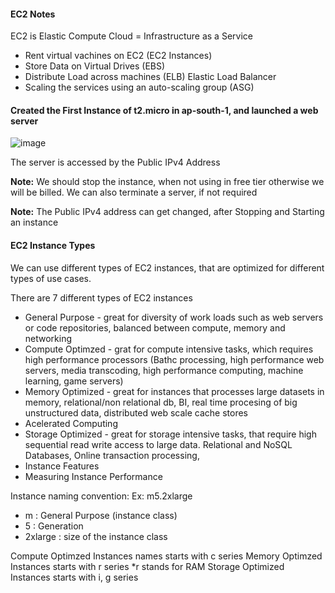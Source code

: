 #### EC2 Notes

EC2 is Elastic Compute Cloud = Infrastructure as a Service

- Rent virtual vachines on EC2 (EC2 Instances)
- Store Data on Virtual Drives (EBS)
- Distribute Load across machines (ELB) Elastic Load Balancer
- Scaling the services using an auto-scaling group (ASG)


#### Created the First Instance of t2.micro in ap-south-1, and launched a web server

![image](https://github.com/user-attachments/assets/d81db565-f9e0-4122-9e35-ef0ed7710de4)

The server is accessed by the Public IPv4 Address

**Note:** We should stop the instance, when not using in free tier otherwise we will be billed.
We can also terminate a server, if not required

**Note:** The Public IPv4 address can get changed, after Stopping and Starting an instance

#### EC2 Instance Types

We can use different types of EC2 instances, that are optimized for different types of use cases.

There are 7 different types of EC2 instances
- General Purpose - great for diversity of work loads such as web servers or code repositories, balanced between compute, memory and networking
- Compute Optimzed - grat for compute intensive tasks, which requires high performance processors (Bathc processing, high performance web servers, media transcoding, high performance computing, machine learning, game servers)
- Memory Optimized - great for instances that processes large datasets in memory, relational/non relational db, BI, real time procesing of big unstructured data, distributed web scale cache stores
- Acelerated Computing
- Storage Optimized - great for storage intensive tasks, that require high sequential read write access to large data.  Relational and NoSQL Databases, Online transaction processing, 
- Instance Features
- Measuring Instance Performance

Instance naming convention:
Ex: m5.2xlarge 
- m : General Purpose (instance class)
- 5 : Generation
- 2xlarge : size of the instance class

Compute Optimzed Instances names starts with c series 
Memory Optimzed Instances starts with r series *r stands for RAM
Storage Optimized Instances starts with i, g series
